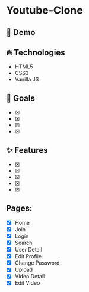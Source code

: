 # Youtube-Clone

## 🔗 Demo

## 🔥 Technologies
* HTML5
* CSS3
* Vanilla JS

## 🌈 Goals
- [x] 
- [x] 
- [x] 
- [x] 

## ✨ Features
- [x] 
- [x] 
- [x] 
- [x] 
- [x] 

## Pages:
- [x] Home
- [x] Join
- [x] Login
- [x] Search
- [x] User Detail
- [x] Edit Profile
- [x] Change Password
- [x] Upload
- [x] Video Detail
- [x] Edit Video
